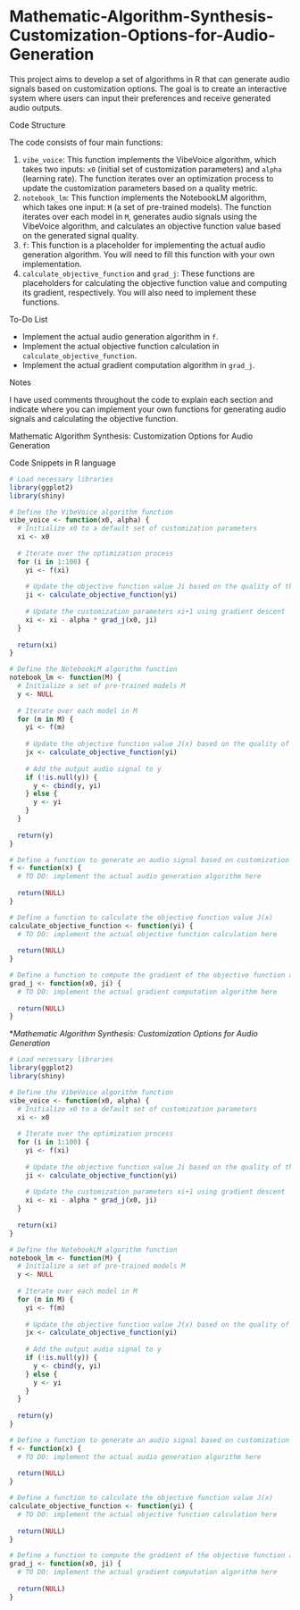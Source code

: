 # Mathematic-Algorithm-Synthesis-Customization-Options-for-Audio-Generation
This project aims to develop a set of algorithms in R that can generate audio signals based on customization options. The goal is to create an interactive system where users can input their preferences and receive generated audio outputs.

Code Structure

The code consists of four main functions:

1. `vibe_voice`: This function implements the VibeVoice algorithm, which takes two inputs: `x0` (initial set of customization parameters) and `alpha` (learning rate). The function iterates over an optimization process to update the customization parameters based on a quality metric.
2. `notebook_lm`: This function implements the NotebookLM algorithm, which takes one input: `M` (a set of pre-trained models). The function iterates over each model in `M`, generates audio signals using the VibeVoice algorithm, and calculates an objective function value based on the generated signal quality.
3. `f`: This function is a placeholder for implementing the actual audio generation algorithm. You will need to fill this function with your own implementation.
4. `calculate_objective_function` and `grad_j`: These functions are placeholders for calculating the objective function value and computing its gradient, respectively. You will also need to implement these functions.

To-Do List

* Implement the actual audio generation algorithm in `f`.
* Implement the actual objective function calculation in `calculate_objective_function`.
* Implement the actual gradient computation algorithm in `grad_j`.

Notes

I have used comments throughout the code to explain each section and indicate where you can implement your own functions for generating audio signals and calculating the objective function.

Mathematic Algorithm Synthesis: Customization Options for Audio Generation

Code Snippets in R language


```R
# Load necessary libraries
library(ggplot2)
library(shiny)

# Define the VibeVoice algorithm function
vibe_voice <- function(x0, alpha) {
  # Initialize x0 to a default set of customization parameters
  xi <- x0
  
  # Iterate over the optimization process
  for (i in 1:100) {
    yi <- f(xi)
    
    # Update the objective function value Ji based on the quality of the generated audio signal yi
    ji <- calculate_objective_function(yi)
    
    # Update the customization parameters xi+1 using gradient descent
    xi <- xi - alpha * grad_j(x0, ji)
  }
  
  return(xi)
}

# Define the NotebookLM algorithm function
notebook_lm <- function(M) {
  # Initialize a set of pre-trained models M
  y <- NULL
  
  # Iterate over each model in M
  for (m in M) {
    yi <- f(m)
    
    # Update the objective function value J(x) based on the quality of the generated audio signal yi
    jx <- calculate_objective_function(yi)
    
    # Add the output audio signal to y
    if (!is.null(y)) {
      y <- cbind(y, yi)
    } else {
      y <- yi
    }
  }
  
  return(y)
}

# Define a function to generate an audio signal based on customization parameters x
f <- function(x) {
  # TO DO: implement the actual audio generation algorithm here
  
  return(NULL)
}

# Define a function to calculate the objective function value J(x)
calculate_objective_function <- function(yi) {
  # TO DO: implement the actual objective function calculation here
  
  return(NULL)
}

# Define a function to compute the gradient of the objective function at point x
grad_j <- function(x0, ji) {
  # TO DO: implement the actual gradient computation algorithm here
  
  return(NULL)
}
```

**Mathematic Algorithm Synthesis: Customization Options for Audio Generation*

```R
# Load necessary libraries
library(ggplot2)
library(shiny)

# Define the VibeVoice algorithm function
vibe_voice <- function(x0, alpha) {
  # Initialize x0 to a default set of customization parameters
  xi <- x0
  
  # Iterate over the optimization process
  for (i in 1:100) {
    yi <- f(xi)
    
    # Update the objective function value Ji based on the quality of the generated audio signal yi
    ji <- calculate_objective_function(yi)
    
    # Update the customization parameters xi+1 using gradient descent
    xi <- xi - alpha * grad_j(x0, ji)
  }
  
  return(xi)
}

# Define the NotebookLM algorithm function
notebook_lm <- function(M) {
  # Initialize a set of pre-trained models M
  y <- NULL
  
  # Iterate over each model in M
  for (m in M) {
    yi <- f(m)
    
    # Update the objective function value J(x) based on the quality of the generated audio signal yi
    jx <- calculate_objective_function(yi)
    
    # Add the output audio signal to y
    if (!is.null(y)) {
      y <- cbind(y, yi)
    } else {
      y <- yi
    }
  }
  
  return(y)
}

# Define a function to generate an audio signal based on customization parameters x
f <- function(x) {
  # TO DO: implement the actual audio generation algorithm here
  
  return(NULL)
}

# Define a function to calculate the objective function value J(x)
calculate_objective_function <- function(yi) {
  # TO DO: implement the actual objective function calculation here
  
  return(NULL)
}

# Define a function to compute the gradient of the objective function at point x
grad_j <- function(x0, ji) {
  # TO DO: implement the actual gradient computation algorithm here
  
  return(NULL)
}
```

